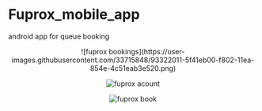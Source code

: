 # Fuprox_mobile_app
android app for queue booking

<div align="center">
![fuprox bookings](https://user-images.githubusercontent.com/33715848/93322011-5f41eb00-f802-11ea-854e-4c51eab3e520.png)

![fuprox acount](https://user-images.githubusercontent.com/33715848/93322147-8698b800-f802-11ea-98fe-63e98412585e.png)

![fuprox book](https://user-images.githubusercontent.com/33715848/93322225-9b754b80-f802-11ea-8a01-14fa16ddc56a.png)
</div>
